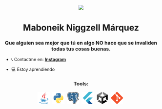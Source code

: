 <div align="center">
  <img src="https://media3.giphy.com/media/v1.Y2lkPTc5MGI3NjExaWltcGpjbTI0czJ6Nm00ZGpoYjZjMTQxdmN5djRmdml2NTF5Y2FvcSZlcD12MV9pbnRlcm5hbF9naWZfYnlfaWQmY3Q9Zw/xUA7bdpLxQhsSQdyog/giphy.gif" width="200" />
   <h1 align="center">Maboneik Niggzell Márquez</h1>
    <h3> Que alguien sea mejor que tú en algo NO hace que se invaliden todas tus cosas buenas.</h3>
</div>

- 📞 Contactme en:  **[Instagram](https://www.instagram.com/meibomarquez/)**

- 💻 Estoy aprendiendo

<div align="center">
    <h3>Tools:</h3>
    <div align="center">
        <img src="https://github.com/devicons/devicon/blob/6910f0503efdd315c8f9b858234310c06e04d9c0/icons/java/java-original.svg#L1" title="Java" alt="Java" width="40" height="40"/>&nbsp;
        <img src="https://github.com/devicons/devicon/blob/6910f0503efdd315c8f9b858234310c06e04d9c0/icons/python/python-original.svg#L1" title="Python" alt="Python" width="40" height="40"/>&nbsp;
        <img src="https://github.com/devicons/devicon/blob/master/icons/postgresql/postgresql-original.svg" title="MySQL"  alt="MySQL" width="40" height="40"/>&nbsp;
        <img src="https://github.com/devicons/devicon/blob/6910f0503efdd315c8f9b858234310c06e04d9c0/icons/flutter/flutter-original.svg#L1"  title="Flutter" alt="Flutter" width="40" height="40"/>&nbsp;
        <img src="https://github.com/devicons/devicon/blob/6910f0503efdd315c8f9b858234310c06e04d9c0/icons/unity/unity-original.svg#L1" title="Unity" **alt="Unity" width="40" height="40"/>&nbsp;
        <img src="https://github.com/devicons/devicon/blob/master/icons/git/git-original.svg" title="Git" **alt="Git" width="40" height="40"/>&nbsp;
      </div>
</div>
